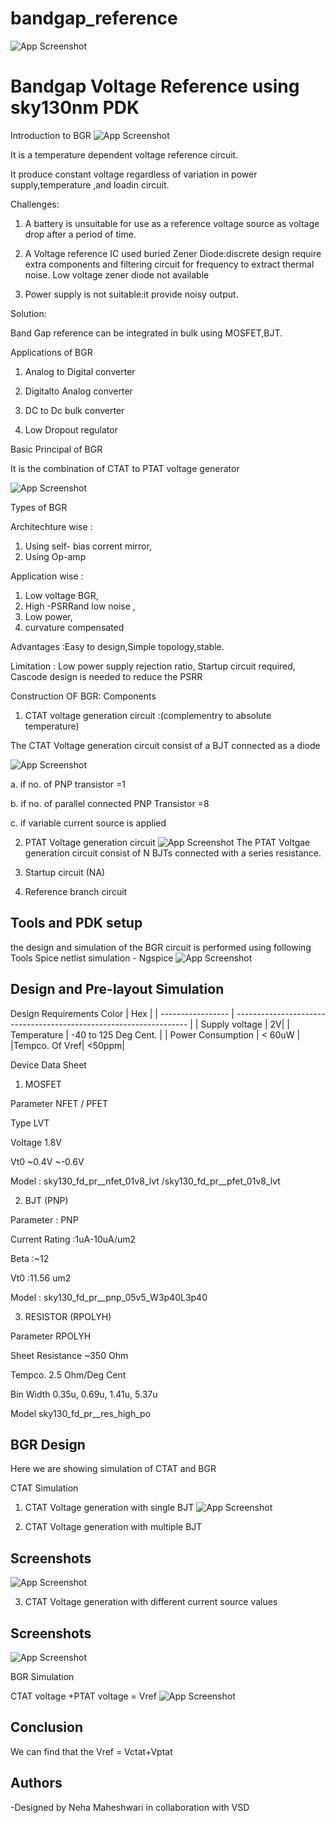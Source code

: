 # bandgap_reference
![App Screenshot](https://via.placeholder.com/468x300?text=App+Screenshot+Here)
# Bandgap Voltage Reference using sky130nm PDK

Introduction to BGR
![App Screenshot](https://via.placeholder.com/468x300?text=App+Screenshot+Here)

It is a temperature dependent voltage reference circuit.

It produce constant voltage regardless of  variation in power supply,temperature ,and loadin circuit.

Challenges: 

1. A battery is unsuitable for use as a reference voltage source as voltage drop after a period of  time.

2. A Voltage reference IC used buried Zener Diode:discrete design require extra components and filtering circuit for frequency to extract thermal noise. 
Low voltage zener diode not available

3. Power supply is not suitable:it provide noisy output.


Solution:

Band Gap reference can be integrated in bulk using MOSFET,BJT.

Applications of BGR

1. Analog to Digital converter

2. Digitalto Analog converter

3. DC to Dc bulk converter

4. Low Dropout regulator

Basic Principal of BGR

It is the combination of CTAT to PTAT voltage generator 

![App Screenshot](https://via.placeholder.com/468x300?text=App+Screenshot+Here)

Types of BGR

Architechture wise :
1. Using self- bias corrent mirror,
2. Using Op-amp


Application wise : 
1. Low voltage BGR,
2. High -PSRRand low noise ,
3. Low power,
4. curvature compensated


Advantages :Easy to design,Simple topology,stable.

Limitation : Low power supply rejection ratio, Startup circuit required, Cascode design is needed to reduce the PSRR

Construction OF BGR:
Components
1. CTAT voltage generation circuit :(complementry to absolute temperature)


The CTAT Voltage generation circuit consist of a BJT connected as a diode

![App Screenshot](https://via.placeholder.com/468x300?text=App+Screenshot+Here)

a. if no. of PNP transistor =1

b. if no. of parallel connected PNP Transistor =8

c. if variable current source is applied


2. PTAT Voltage generation circuit 
![App Screenshot](https://via.placeholder.com/468x300?text=App+Screenshot+Here)
The PTAT Voltgae generation circuit consist of N BJTs connected with a series resistance.

3. Startup circuit (NA)

4. Reference branch circuit 


## Tools and PDK setup

the design and simulation of the BGR circuit is performed using following Tools
Spice netlist simulation - Ngspice
![App Screenshot](https://via.placeholder.com/468x300?text=App+Screenshot+Here)
## Design and Pre-layout Simulation

Design Requirements
Color             | Hex                                                                |
| ----------------- | ------------------------------------------------------------------ |
| Supply voltage | 2V|
| Temperature | -40 to 125 Deg Cent. |
|  Power Consumption | < 60uW |
|Tempco. Of Vref| <50ppm|

     
Device Data Sheet

1. MOSFET

Parameter  	    NFET 	/                            PFET

Type 	         LVT 	                            

Voltage     	1.8V 	                            

Vt0 	        ~0.4V 	                            ~-0.6V

Model 	:    sky130_fd_pr__nfet_01v8_lvt 	/sky130_fd_pr__pfet_01v8_lvt

2. BJT (PNP)

Parameter :	PNP

Current Rating 	:1uA-10uA/um2

Beta 	:~12

Vt0 	:11.56 um2

Model :	sky130_fd_pr__pnp_05v5_W3p40L3p40


3. RESISTOR (RPOLYH)

Parameter 	RPOLYH

Sheet Resistance 	~350 Ohm

Tempco. 	2.5 Ohm/Deg Cent

Bin Width 	0.35u, 0.69u, 1.41u, 5.37u

Model 	sky130_fd_pr__res_high_po


## BGR Design
Here we are showing simulation of CTAT and BGR

CTAT Simulation

1. CTAT Voltage generation with single BJT
![App Screenshot](https://via.placeholder.com/468x300?text=App+Screenshot+Here)

2. CTAT Voltage generation with multiple BJT

## Screenshots

![App Screenshot](https://via.placeholder.com/468x300?text=App+Screenshot+Here)

3. CTAT Voltage generation with different current source values

## Screenshots

![App Screenshot](https://via.placeholder.com/468x300?text=App+Screenshot+Here)


BGR Simulation

CTAT voltage +PTAT voltage = Vref
![App Screenshot](https://via.placeholder.com/468x300?text=App+Screenshot+Here)

## Conclusion
We can find that the Vref = Vctat+Vptat
## Authors

-Designed by Neha Maheshwari in collaboration with VSD


